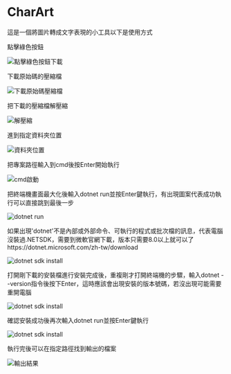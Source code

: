 # CharArt
這是一個將圖片轉成文字表現的小工具以下是使用方式

點擊綠色按鈕

![點擊綠色按鈕下載](https://github.com/user-attachments/assets/7ab4bd4a-7b23-43db-aaf1-245631a30a51)

下載原始碼的壓縮檔

![下載原始碼壓縮檔](https://github.com/user-attachments/assets/143cc925-8245-41bd-b209-165b6b9c09e9)

把下載的壓縮檔解壓縮

![解壓縮](https://github.com/user-attachments/assets/da434e9e-55a4-4f34-a6a6-351adf35988b)

進到指定資料夾位置

![資料夾位置](https://github.com/user-attachments/assets/d86d302d-8d72-4560-b40b-f833ec677027)

把專案路徑輸入到cmd後按Enter開始執行

![cmd啟動](https://github.com/user-attachments/assets/7401a6d5-192c-43d3-bee3-1e1989869f60)

把終端機畫面最大化後輸入dotnet run並按Enter鍵執行，有出現圖案代表成功執行可以直接跳到最後一步

![dotnet run](https://github.com/user-attachments/assets/62d04473-c65c-4946-801e-c0c824d1052b)

如果出現'dotnet'不是內部或外部命令、可執行的程式或批次檔的訊息，代表電腦沒裝過.NETSDK，需要到微軟官網下載，版本只需要8.0以上就可以了https://dotnet.microsoft.com/zh-tw/download

![dotnet sdk install](https://github.com/user-attachments/assets/ad22f389-ccac-4011-a6c4-a499f499d576)

打開剛下載的安裝檔進行安裝完成後，重複剛才打開終端機的步驟，輸入dotnet --version指令後按下Enter，這時應該會出現安裝的版本號碼，若沒出現可能需要重開電腦

![dotnet sdk install](https://github.com/user-attachments/assets/9b448eea-96ad-4fcf-87fd-ce5fcf82a69a)

確認安裝成功後再次輸入dotnet run並按Enter鍵執行

![dotnet sdk install](https://github.com/user-attachments/assets/61348ccc-ec96-4700-94a3-5eed50855523)

執行完後可以在指定路徑找到輸出的檔案

![輸出結果](https://github.com/user-attachments/assets/47258f79-8790-439c-b72a-5bb229e30c4f)

